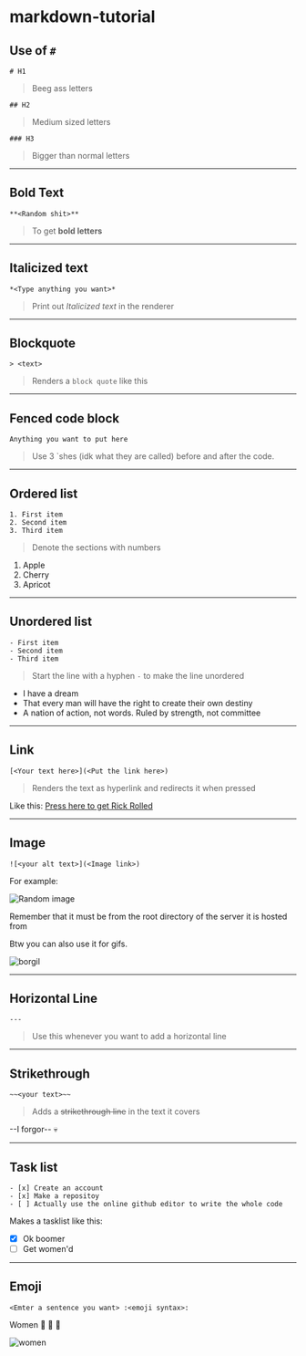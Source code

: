 # markdown-tutorial

## Use of `#`

`# H1`
> Beeg ass letters

`## H2`
> Medium sized letters 

`### H3`
> Bigger than normal letters 

---

## **Bold Text**

`**<Random shit>**`
> To get **bold letters**

--- 

## Italicized text

`*<Type anything you want>*`
> Print out *Italicized text* in the renderer

---

## Blockquote

`> <text>`
> Renders a `block quote` like this 

---

## Fenced code block 

```
Anything you want to put here 
```
> Use 3 `shes (idk what they are called) before and after the code. 

---

## Ordered list 

```
1. First item 
2. Second item 
3. Third item 
```
> Denote the sections with numbers 

1. Apple
2. Cherry
3. Apricot


--- 

## Unordered list 

```
- First item 
- Second item 
- Third item 
```
> Start the line with a hyphen `-` to make the line unordered 

- I have a dream
- That every man will have the right to create their own destiny
- A nation of action, not words. Ruled by strength, not committee

---

## Link 

`[<Your text here>](<Put the link here>)`
> Renders the text as hyperlink and redirects it when pressed 

Like this: [Press here to get Rick Rolled](https://www.youtube.com/watch?v=dQw4w9WgXcQ)

--- 

## Image 

`![<your alt text>](<Image link>)`

For example: 

![Random image](https://cdn.discordapp.com/attachments/751708650833313803/1013270958657786007/unknown.png)

Remember that it must be from the root directory of the server it is hosted from

Btw you can also use it for gifs.

![borgil](https://media1.giphy.com/media/ZRouJhQpbhPzTJ2eBU/giphy.gif?cid=ecf05e47w81tnc3ex0lnqw2l5oab9vsu9gjnvf7lqzhadubc&rid=giphy.gif&ct=g)

--- 

## Horizontal Line 

`---`
> Use this whenever you want to add a horizontal line 

---

## Strikethrough 

`~~<your text>~~`
> Adds a ~~strikethrough line~~ in the text it covers

--I forgor-- :skull:

---

## Task list 

```
- [x] Create an account 
- [x] Make a repositoy 
- [ ] Actually use the online github editor to write the whole code 
```
Makes a tasklist like this: 
- [x] Ok boomer
- [ ] Get women'd 

---

## Emoji 

`<Emter a sentence you want> :<emoji syntax>:`

Women :rofl: :rofl: :rofl: 

![women](https://media1.giphy.com/media/f0Q42HgxOZuKrT4hxO/giphy.gif?cid=790b7611a614719bad5ada416b5f508e899f52bab5f43c0e&rid=giphy.gif&ct=g)
